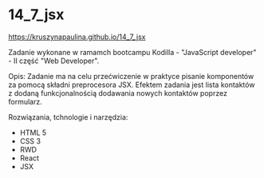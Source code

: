 # 14_7_jsx

https://kruszynapaulina.github.io/14_7_jsx

Zadanie wykonane w ramamch bootcampu Kodilla - "JavaScript developer" - II część "Web Developer".

Opis:  Zadanie ma na celu przećwiczenie w praktyce pisanie komponentów za pomocą składni preprocesora JSX. Efektem zadania jest lista kontaktów z dodaną funkcjonalnością dodawania nowych kontaktów poprzez formularz. 

Rozwiązania, tchnologie i narzędzia:
- HTML 5
- CSS 3
- RWD
- React
- JSX
